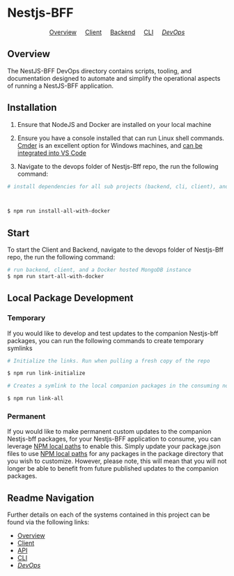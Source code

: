# Nestjs-BFF

<p align="center">
  <a href="../README.md">Overview</a>
  &nbsp;&nbsp;&nbsp;
	<a href="../client/README.md">Client</a>
  &nbsp;&nbsp;&nbsp;
	<a href="../backend/README.md">Backend</a>
  &nbsp;&nbsp;&nbsp;
	<a href="../cli/README.md">CLI</a>
  &nbsp;&nbsp;&nbsp;
	<i><a href="README.md">DevOps</a></i>
</p>

## Overview

The NestJS-BFF DevOps directory contains scripts, tooling, and documentation designed to automate and simplify the operational aspects of running a NestJS-BFF application.

## Installation

1.  Ensure that NodeJS and Docker are installed on your local machine

2.  Ensure you have a console installed that can run
    Linux shell commands. [Cmder](http://cmder.net) is an excellent option for Windows machines, and [can be integrated into VS Code](https://github.com/cmderdev/cmder/wiki/Seamless-VS-Code-Integration)

3.  Navigate to the devops folder of Nestjs-Bff repo, the run the following command:

```bash
# install dependencies for all sub projects (backend, cli, client), and a Docker MongoDB image



$ npm run install-all-with-docker
```

## Start

To start the Client and Backend, navigate to the devops folder of Nestjs-Bff repo, the run the following command:

```bash
# run backend, client, and a Docker hosted MongoDB instance
$ npm run start-all-with-docker

```

## Local Package Development

### Temporary

If you would like to develop and test updates to the companion Nestjs-bff packages, you can run the following commands to create temporary symlinks

```bash
# Initialize the links. Run when pulling a fresh copy of the repo

$ npm run link-initialize
```

```bash
# Creates a symlink to the local companion packages in the consuming node_modules folder. Run each time the links need refreshing

$ npm run link-all
```

### Permanent

If you would like to make permanent custom updates to the companion Nestjs-bff packages, for your Nestjs-BFF application to consume, you can leverage [NPM local paths](https://docs.npmjs.com/files/package.json#local-paths) to enable this. Simply update your package.json files to use [NPM local paths](https://docs.npmjs.com/files/package.json#local-paths) for any packages in the package directory that you wish to customize. However, please note, this will mean that you will not longer be able to benefit from future published updates to the companion packages.

## Readme Navigation

Further details on each of the systems contained in this project can be found via the following links:

- [Overview](../README.md)
- [Client](../client/README.md)
- [API](../backend/README.md)
- [CLI](../cli/README.md)
- _[DevOps](devops/README.md)_
